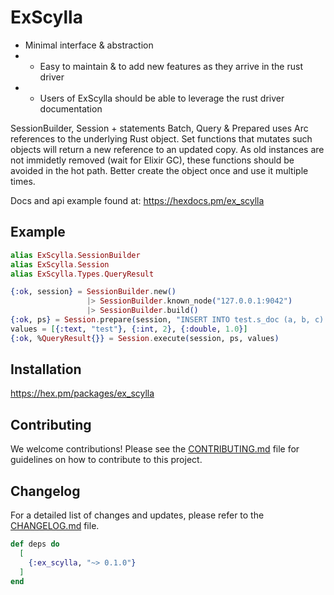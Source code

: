 # ExScylla

* Minimal interface & abstraction
* * Easy to maintain & to add new features as they arrive in the rust driver
* * Users of ExScylla should be able to leverage the rust driver documentation

SessionBuilder, Session + statements Batch, Query & Prepared uses Arc references to the underlying Rust object.
Set functions that mutates such objects will return a new reference to an updated copy.
As old instances are not immidetly removed (wait for Elixir GC), these functions should be avoided in the hot path. Better create the object once and use it multiple times.

Docs and api example found at: https://hexdocs.pm/ex_scylla

## Example

```elixir
alias ExScylla.SessionBuilder
alias ExScylla.Session
alias ExScylla.Types.QueryResult

{:ok, session} = SessionBuilder.new()
                 |> SessionBuilder.known_node("127.0.0.1:9042")
                 |> SessionBuilder.build()
{:ok, ps} = Session.prepare(session, "INSERT INTO test.s_doc (a, b, c) VALUES (?, ?, ?)")
values = [{:text, "test"}, {:int, 2}, {:double, 1.0}]
{:ok, %QueryResult{}} = Session.execute(session, ps, values)
```

## Installation
https://hex.pm/packages/ex_scylla

## Contributing

We welcome contributions! Please see the [CONTRIBUTING.md](CONTRIBUTING.md) file for guidelines on how to contribute to this project.

## Changelog

For a detailed list of changes and updates, please refer to the [CHANGELOG.md](CHANGELOG.md) file.

```elixir
def deps do
  [
    {:ex_scylla, "~> 0.1.0"}
  ]
end
```

